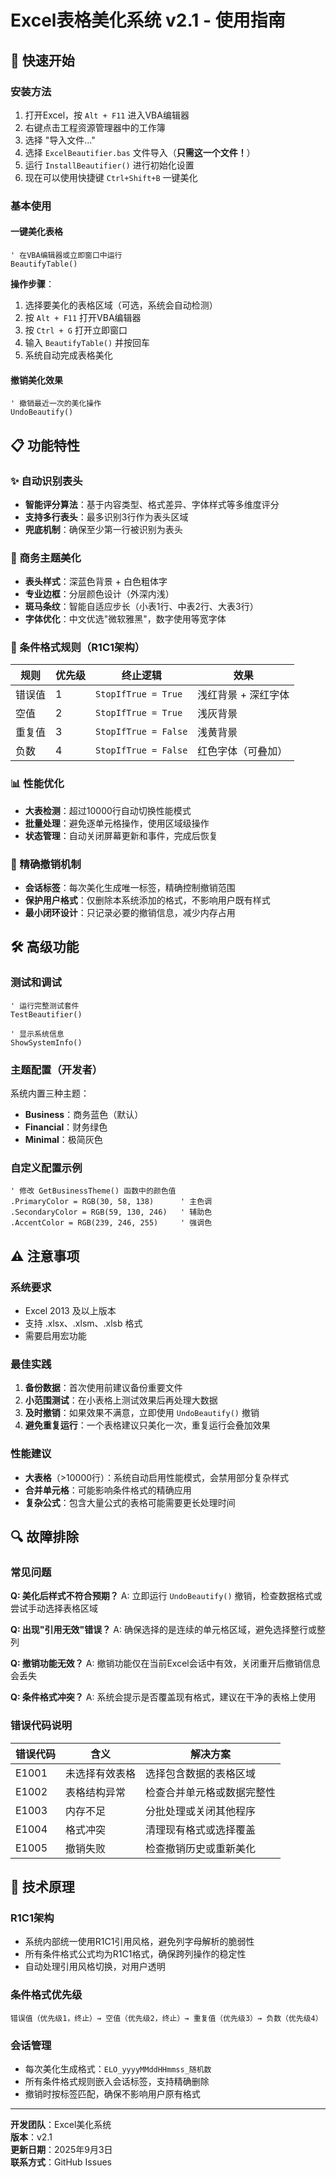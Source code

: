 # Excel表格美化系统 v2.1 - 使用指南

## 🚀 快速开始

### 安装方法
1. 打开Excel，按 `Alt + F11` 进入VBA编辑器
2. 右键点击工程资源管理器中的工作簿
3. 选择 "导入文件..."
4. 选择 `ExcelBeautifier.bas` 文件导入（**只需这一个文件！**）
5. 运行 `InstallBeautifier()` 进行初始化设置
6. 现在可以使用快捷键 `Ctrl+Shift+B` 一键美化

### 基本使用

#### 一键美化表格
```vba
' 在VBA编辑器或立即窗口中运行
BeautifyTable()
```

**操作步骤**：
1. 选择要美化的表格区域（可选，系统会自动检测）
2. 按 `Alt + F11` 打开VBA编辑器
3. 按 `Ctrl + G` 打开立即窗口
4. 输入 `BeautifyTable()` 并按回车
5. 系统自动完成表格美化

#### 撤销美化效果
```vba
' 撤销最近一次的美化操作
UndoBeautify()
```

## 📋 功能特性

### ✨ 自动识别表头
- **智能评分算法**：基于内容类型、格式差异、字体样式等多维度评分
- **支持多行表头**：最多识别3行作为表头区域
- **兜底机制**：确保至少第一行被识别为表头

### 🎨 商务主题美化
- **表头样式**：深蓝色背景 + 白色粗体字
- **专业边框**：分层颜色设计（外深内浅）
- **斑马条纹**：智能自适应步长（小表1行、中表2行、大表3行）
- **字体优化**：中文优选"微软雅黑"，数字使用等宽字体

### 🔧 条件格式规则（R1C1架构）

| 规则 | 优先级 | 终止逻辑 | 效果 |
|------|--------|----------|------|
| 错误值 | 1 | `StopIfTrue = True` | 浅红背景 + 深红字体 |
| 空值 | 2 | `StopIfTrue = True` | 浅灰背景 |
| 重复值 | 3 | `StopIfTrue = False` | 浅黄背景 |
| 负数 | 4 | `StopIfTrue = False` | 红色字体（可叠加） |

### 📊 性能优化
- **大表检测**：超过10000行自动切换性能模式
- **批量处理**：避免逐单元格操作，使用区域级操作
- **状态管理**：自动关闭屏幕更新和事件，完成后恢复

### 🔄 精确撤销机制
- **会话标签**：每次美化生成唯一标签，精确控制撤销范围
- **保护用户格式**：仅删除本系统添加的格式，不影响用户既有样式
- **最小闭环设计**：只记录必要的撤销信息，减少内存占用

## 🛠️ 高级功能

### 测试和调试
```vba
' 运行完整测试套件
TestBeautifier()

' 显示系统信息
ShowSystemInfo()
```

### 主题配置（开发者）
系统内置三种主题：
- **Business**：商务蓝色（默认）
- **Financial**：财务绿色
- **Minimal**：极简灰色

### 自定义配置示例
```vba
' 修改 GetBusinessTheme() 函数中的颜色值
.PrimaryColor = RGB(30, 58, 138)      ' 主色调
.SecondaryColor = RGB(59, 130, 246)   ' 辅助色  
.AccentColor = RGB(239, 246, 255)     ' 强调色
```

## ⚠️ 注意事项

### 系统要求
- Excel 2013 及以上版本
- 支持 .xlsx、.xlsm、.xlsb 格式
- 需要启用宏功能

### 最佳实践
1. **备份数据**：首次使用前建议备份重要文件
2. **小范围测试**：在小表格上测试效果后再处理大数据
3. **及时撤销**：如果效果不满意，立即使用 `UndoBeautify()` 撤销
4. **避免重复运行**：一个表格建议只美化一次，重复运行会叠加效果

### 性能建议
- **大表格**（>10000行）：系统自动启用性能模式，会禁用部分复杂样式
- **合并单元格**：可能影响条件格式的精确应用
- **复杂公式**：包含大量公式的表格可能需要更长处理时间

## 🔍 故障排除

### 常见问题

**Q: 美化后样式不符合预期？**
A: 立即运行 `UndoBeautify()` 撤销，检查数据格式或尝试手动选择表格区域

**Q: 出现"引用无效"错误？**
A: 确保选择的是连续的单元格区域，避免选择整行或整列

**Q: 撤销功能无效？**
A: 撤销功能仅在当前Excel会话中有效，关闭重开后撤销信息会丢失

**Q: 条件格式冲突？**
A: 系统会提示是否覆盖现有格式，建议在干净的表格上使用

### 错误代码说明

| 错误代码 | 含义 | 解决方案 |
|---------|------|----------|
| E1001 | 未选择有效表格 | 选择包含数据的表格区域 |
| E1002 | 表格结构异常 | 检查合并单元格或数据完整性 |
| E1003 | 内存不足 | 分批处理或关闭其他程序 |
| E1004 | 格式冲突 | 清理现有格式或选择覆盖 |
| E1005 | 撤销失败 | 检查撤销历史或重新美化 |

## 📖 技术原理

### R1C1架构
- 系统内部统一使用R1C1引用风格，避免列字母解析的脆弱性
- 所有条件格式公式均为R1C1格式，确保跨列操作的稳定性
- 自动处理引用风格切换，对用户透明

### 条件格式优先级
```
错误值（优先级1，终止）→ 空值（优先级2，终止）→ 重复值（优先级3）→ 负数（优先级4）
```

### 会话管理
- 每次美化生成格式：`ELO_yyyyMMddHHmmss_随机数`
- 所有条件格式规则嵌入会话标签，支持精确删除
- 撤销时按标签匹配，确保不影响用户原有格式

---

**开发团队**：Excel美化系统  
**版本**：v2.1  
**更新日期**：2025年9月3日  
**联系方式**：GitHub Issues
